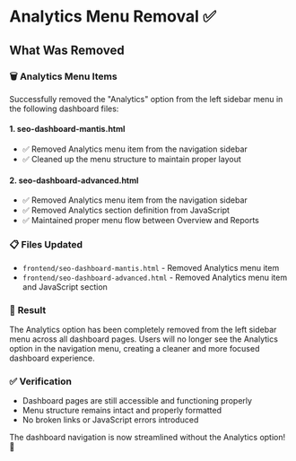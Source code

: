 # Analytics Menu Removal ✅

## What Was Removed

### 🗑️ **Analytics Menu Items**
Successfully removed the "Analytics" option from the left sidebar menu in the following dashboard files:

#### **1. seo-dashboard-mantis.html**
- ✅ Removed Analytics menu item from the navigation sidebar
- ✅ Cleaned up the menu structure to maintain proper layout

#### **2. seo-dashboard-advanced.html**
- ✅ Removed Analytics menu item from the navigation sidebar
- ✅ Removed Analytics section definition from JavaScript
- ✅ Maintained proper menu flow between Overview and Reports

### 📋 **Files Updated**
- `frontend/seo-dashboard-mantis.html` - Removed Analytics menu item
- `frontend/seo-dashboard-advanced.html` - Removed Analytics menu item and JavaScript section

### 🎯 **Result**
The Analytics option has been completely removed from the left sidebar menu across all dashboard pages. Users will no longer see the Analytics option in the navigation menu, creating a cleaner and more focused dashboard experience.

### ✅ **Verification**
- Dashboard pages are still accessible and functioning properly
- Menu structure remains intact and properly formatted
- No broken links or JavaScript errors introduced

The dashboard navigation is now streamlined without the Analytics option! 🚀


